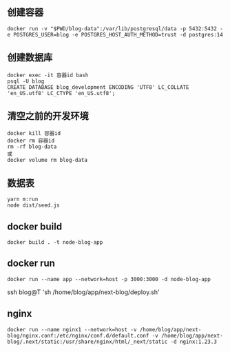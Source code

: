 ## 创建容器

```
docker run -v "$PWD/blog-data":/var/lib/postgresql/data -p 5432:5432 -e POSTGRES_USER=blog -e POSTGRES_HOST_AUTH_METHOD=trust -d postgres:14

```

## 创建数据库

``` 
docker exec -it 容器id bash
psql -U blog
CREATE DATABASE blog_development ENCODING 'UTF8' LC_COLLATE 'en_US.utf8' LC_CTYPE 'en_US.utf8';
```

## 清空之前的开发环境

```
docker kill 容器id
docker rm 容器id
rm -rf blog-data 
或
docker volume rm blog-data
```

## 数据表

```
yarn m:run
node dist/seed.js 
```

## docker build
```
docker build . -t node-blog-app
```
## docker run
```
docker run --name app --network=host -p 3000:3000 -d node-blog-app
```
ssh blog@T 'sh /home/blog/app/next-blog/deploy.sh'

## nginx
```
docker run --name nginx1 --network=host -v /home/blog/app/next-blog/nginx.conf:/etc/nginx/conf.d/default.conf -v /home/blog/app/next-blog/.next/static:/usr/share/nginx/html/_next/static -d nginx:1.23.3
```